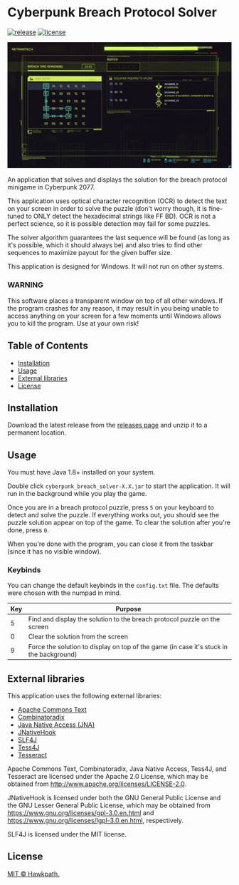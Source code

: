 # Cyberpunk Breach Protocol Solver

[![release](https://img.shields.io/github/v/release/hawkpath/cyberpunk-breach-protocol-solver)](https://github.com/Hawkpath/cyberpunk-breach-protocol-solver/releases)
[![license](https://img.shields.io/github/license/hawkpath/cyberpunk-breach-protocol-solver)](LICENSE)

![Demo image](assets/img/solver_demo.jpg)

An application that solves and displays the solution for the breach protocol
minigame in Cyberpunk 2077.

This application uses optical character recognition (OCR) to detect the text
on your screen in order to solve the puzzle (don't worry though, it is fine-tuned
to ONLY detect the hexadecimal strings like FF BD). OCR is not a perfect science,
so it is possible detection may fail for some puzzles.

The solver algorithm guarantees the last sequence will be found (as long as it's
possible, which it should always be) and also tries to find other sequences to
maximize payout for the given buffer size.

This application is designed for Windows. It will not run on other systems.

### WARNING

This software places a transparent window on top of all other windows. If the
program crashes for any reason, it may result in you being unable to access anything
on your screen for a few moments until Windows allows you to kill the program.
Use at your own risk!

## Table of Contents

- [Installation](#installation)
- [Usage](#usage)
- [External libraries](#external-libraries)
- [License](#license)

## Installation

Download the latest release from the [releases page](https://github.com/Hawkpath/cyberpunk-breach-protocol-solver/releases)
and unzip it to a permanent location.

## Usage

You must have Java 1.8+ installed on your system.

Double click `cyberpunk_breach_solver-X.X.jar` to start the application. It will
run in the background while you play the game.

Once you are in a breach protocol puzzle, press `5` on your keyboard to detect
and solve the puzzle. If everything works out, you should see the puzzle solution
appear on top of the game. To clear the solution after you're done, press `0`.

When you're done with the program, you can close it from the taskbar (since it
has no visible window).

### Keybinds

You can change the default keybinds in the `config.txt` file. The defaults were
chosen with the numpad in mind.

Key | Purpose
--- | -------
5 | Find and display the solution to the breach protocol puzzle on the screen
0 | Clear the solution from the screen
9 | Force the solution to display on top of the game (in case it's stuck in the background)

## External libraries

This application uses the following external libraries:

- [Apache Commons Text](https://commons.apache.org/proper/commons-text/)
- [Combinatoradix](https://github.com/dakusui/combinatoradix)
- [Java Native Access (JNA)](https://github.com/java-native-access/jna)
- [JNativeHook](https://github.com/kwhat/jnativehook)
- [SLF4J](http://www.slf4j.org/)
- [Tess4J](http://tess4j.sourceforge.net/)
- [Tesseract](https://github.com/tesseract-ocr/tesseract)

Apache Commons Text, Combinatoradix, Java Native Access, Tess4J, and Tesseract
are licensed under the Apache 2.0 License, which may be obtained from
<http://www.apache.org/licenses/LICENSE-2.0>.

JNativeHook is licensed under both the GNU General Public License and the GNU Lesser
General Public License, which may be obtained from <https://www.gnu.org/licenses/gpl-3.0.en.html>
and <https://www.gnu.org/licenses/lgpl-3.0.en.html>, respectively.

SLF4J is licensed under the MIT license.

## License

[MIT © Hawkpath.](LICENSE)
